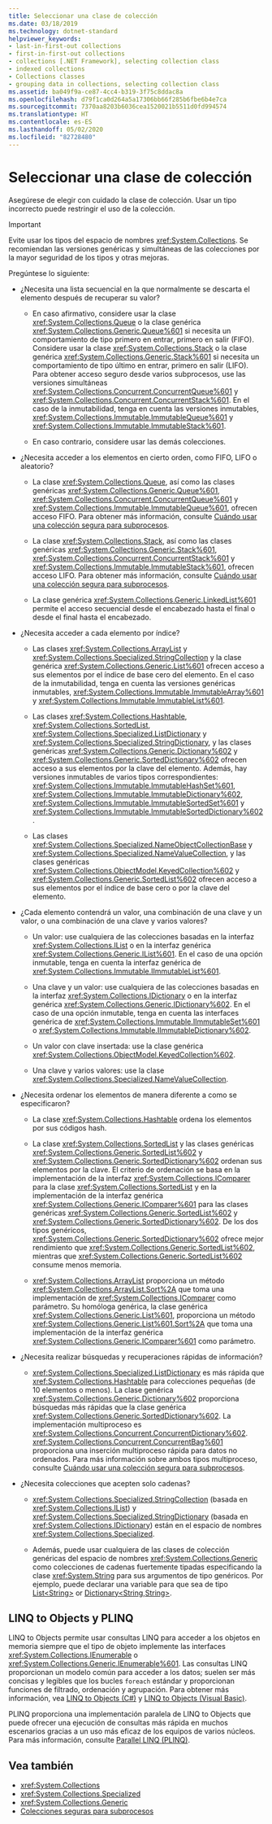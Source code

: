 ```yaml
---
title: Seleccionar una clase de colección
ms.date: 03/18/2019
ms.technology: dotnet-standard
helpviewer_keywords:
- last-in-first-out collections
- first-in-first-out collections
- collections [.NET Framework], selecting collection class
- indexed collections
- Collections classes
- grouping data in collections, selecting collection class
ms.assetid: ba049f9a-ce87-4cc4-b319-3f75c8ddac8a
ms.openlocfilehash: d79f1ca0d264a5a17306bb66f285b6fbe6b4e7ca
ms.sourcegitcommit: 7370aa8203b6036cea1520021b5511d0fd994574
ms.translationtype: HT
ms.contentlocale: es-ES
ms.lasthandoff: 05/02/2020
ms.locfileid: "82728480"
---
```

# <a name="selecting-a-collection-class"></a>Seleccionar una clase de colección

Asegúrese de elegir con cuidado la clase de colección. Usar un tipo incorrecto puede restringir el uso de la colección.

> [!IMPORTANT]
> Evite usar los tipos del espacio de nombres <xref:System.Collections>. Se recomiendan las versiones genéricas y simultáneas de las colecciones por la mayor seguridad de los tipos y otras mejoras.

Pregúntese lo siguiente:

- ¿Necesita una lista secuencial en la que normalmente se descarta el elemento después de recuperar su valor?

  - En caso afirmativo, considere usar la clase <xref:System.Collections.Queue> o la clase genérica <xref:System.Collections.Generic.Queue%601> si necesita un comportamiento de tipo primero en entrar, primero en salir (FIFO). Considere usar la clase <xref:System.Collections.Stack> o la clase genérica <xref:System.Collections.Generic.Stack%601> si necesita un comportamiento de tipo último en entrar, primero en salir (LIFO). Para obtener acceso seguro desde varios subprocesos, use las versiones simultáneas <xref:System.Collections.Concurrent.ConcurrentQueue%601> y <xref:System.Collections.Concurrent.ConcurrentStack%601>. En el caso de la inmutabilidad, tenga en cuenta las versiones inmutables, <xref:System.Collections.Immutable.ImmutableQueue%601> y <xref:System.Collections.Immutable.ImmutableStack%601>.

  - En caso contrario, considere usar las demás colecciones.

- ¿Necesita acceder a los elementos en cierto orden, como FIFO, LIFO o aleatorio?

  - La clase <xref:System.Collections.Queue>, así como las clases genéricas <xref:System.Collections.Generic.Queue%601>, <xref:System.Collections.Concurrent.ConcurrentQueue%601> y <xref:System.Collections.Immutable.ImmutableQueue%601>, ofrecen acceso FIFO. Para obtener más información, consulte [Cuándo usar una colección segura para subprocesos](../../../docs/standard/collections/thread-safe/when-to-use-a-thread-safe-collection.md).

  - La clase <xref:System.Collections.Stack>, así como las clases genéricas <xref:System.Collections.Generic.Stack%601>, <xref:System.Collections.Concurrent.ConcurrentStack%601> y <xref:System.Collections.Immutable.ImmutableStack%601>, ofrecen acceso LIFO. Para obtener más información, consulte [Cuándo usar una colección segura para subprocesos](../../../docs/standard/collections/thread-safe/when-to-use-a-thread-safe-collection.md).

  - La clase genérica <xref:System.Collections.Generic.LinkedList%601> permite el acceso secuencial desde el encabezado hasta el final o desde el final hasta el encabezado.

- ¿Necesita acceder a cada elemento por índice?

  - Las clases <xref:System.Collections.ArrayList> y <xref:System.Collections.Specialized.StringCollection> y la clase genérica <xref:System.Collections.Generic.List%601> ofrecen acceso a sus elementos por el índice de base cero del elemento. En el caso de la inmutabilidad, tenga en cuenta las versiones genéricas inmutables, <xref:System.Collections.Immutable.ImmutableArray%601> y <xref:System.Collections.Immutable.ImmutableList%601>.

  - Las clases <xref:System.Collections.Hashtable>, <xref:System.Collections.SortedList>, <xref:System.Collections.Specialized.ListDictionary> y <xref:System.Collections.Specialized.StringDictionary>, y las clases genéricas <xref:System.Collections.Generic.Dictionary%602> y <xref:System.Collections.Generic.SortedDictionary%602> ofrecen acceso a sus elementos por la clave del elemento. Además, hay versiones inmutables de varios tipos correspondientes: <xref:System.Collections.Immutable.ImmutableHashSet%601>, <xref:System.Collections.Immutable.ImmutableDictionary%602>, <xref:System.Collections.Immutable.ImmutableSortedSet%601> y <xref:System.Collections.Immutable.ImmutableSortedDictionary%602>.

  - Las clases <xref:System.Collections.Specialized.NameObjectCollectionBase> y <xref:System.Collections.Specialized.NameValueCollection>, y las clases genéricas <xref:System.Collections.ObjectModel.KeyedCollection%602> y <xref:System.Collections.Generic.SortedList%602> ofrecen acceso a sus elementos por el índice de base cero o por la clave del elemento.

- ¿Cada elemento contendrá un valor, una combinación de una clave y un valor, o una combinación de una clave y varios valores?

  - Un valor: use cualquiera de las colecciones basadas en la interfaz <xref:System.Collections.IList> o en la interfaz genérica <xref:System.Collections.Generic.IList%601>. En el caso de una opción inmutable, tenga en cuenta la interfaz genérica de <xref:System.Collections.Immutable.IImmutableList%601>.

  - Una clave y un valor: use cualquiera de las colecciones basadas en la interfaz <xref:System.Collections.IDictionary> o en la interfaz genérica <xref:System.Collections.Generic.IDictionary%602>. En el caso de una opción inmutable, tenga en cuenta las interfaces genérica de <xref:System.Collections.Immutable.IImmutableSet%601> o <xref:System.Collections.Immutable.IImmutableDictionary%602>.

  - Un valor con clave insertada: use la clase genérica <xref:System.Collections.ObjectModel.KeyedCollection%602>.

  - Una clave y varios valores: use la clase <xref:System.Collections.Specialized.NameValueCollection>.

- ¿Necesita ordenar los elementos de manera diferente a como se especificaron?

  - La clase <xref:System.Collections.Hashtable> ordena los elementos por sus códigos hash.

  - La clase <xref:System.Collections.SortedList> y las clases genéricas <xref:System.Collections.Generic.SortedList%602> y <xref:System.Collections.Generic.SortedDictionary%602> ordenan sus elementos por la clave. El criterio de ordenación se basa en la implementación de la interfaz <xref:System.Collections.IComparer> para la clase <xref:System.Collections.SortedList> y en la implementación de la interfaz genérica <xref:System.Collections.Generic.IComparer%601> para las clases genéricas <xref:System.Collections.Generic.SortedList%602> y <xref:System.Collections.Generic.SortedDictionary%602>. De los dos tipos genéricos, <xref:System.Collections.Generic.SortedDictionary%602> ofrece mejor rendimiento que <xref:System.Collections.Generic.SortedList%602>, mientras que <xref:System.Collections.Generic.SortedList%602> consume menos memoria.

  - <xref:System.Collections.ArrayList> proporciona un método <xref:System.Collections.ArrayList.Sort%2A> que toma una implementación de <xref:System.Collections.IComparer> como parámetro. Su homóloga genérica, la clase genérica <xref:System.Collections.Generic.List%601>, proporciona un método <xref:System.Collections.Generic.List%601.Sort%2A> que toma una implementación de la interfaz genérica <xref:System.Collections.Generic.IComparer%601> como parámetro.

- ¿Necesita realizar búsquedas y recuperaciones rápidas de información?

  - <xref:System.Collections.Specialized.ListDictionary> es más rápida que <xref:System.Collections.Hashtable> para colecciones pequeñas (de 10 elementos o menos). La clase genérica <xref:System.Collections.Generic.Dictionary%602> proporciona búsquedas más rápidas que la clase genérica <xref:System.Collections.Generic.SortedDictionary%602>. La implementación multiproceso es <xref:System.Collections.Concurrent.ConcurrentDictionary%602>. <xref:System.Collections.Concurrent.ConcurrentBag%601> proporciona una inserción multiproceso rápida para datos no ordenados. Para más información sobre ambos tipos multiproceso, consulte [Cuándo usar una colección segura para subprocesos](../../../docs/standard/collections/thread-safe/when-to-use-a-thread-safe-collection.md).

- ¿Necesita colecciones que acepten solo cadenas?

  - <xref:System.Collections.Specialized.StringCollection> (basada en <xref:System.Collections.IList>) y <xref:System.Collections.Specialized.StringDictionary> (basada en <xref:System.Collections.IDictionary>) están en el espacio de nombres <xref:System.Collections.Specialized>.

  - Además, puede usar cualquiera de las clases de colección genéricas del espacio de nombres <xref:System.Collections.Generic> como colecciones de cadenas fuertemente tipadas especificando la clase <xref:System.String> para sus argumentos de tipo genéricos. Por ejemplo, puede declarar una variable para que sea de tipo [List\<String>](xref:System.Collections.Generic.List%601) or [Dictionary<String,String>](xref:System.Collections.Generic.Dictionary%602).

## <a name="linq-to-objects-and-plinq"></a>LINQ to Objects y PLINQ

LINQ to Objects permite usar consultas LINQ para acceder a los objetos en memoria siempre que el tipo de objeto implemente las interfaces <xref:System.Collections.IEnumerable> o <xref:System.Collections.Generic.IEnumerable%601>. Las consultas LINQ proporcionan un modelo común para acceder a los datos; suelen ser más concisas y legibles que los bucles `foreach` estándar y proporcionan funciones de filtrado, ordenación y agrupación. Para obtener más información, vea [LINQ to Objects (C#)](../../csharp/programming-guide/concepts/linq/linq-to-objects.md) y [LINQ to Objects (Visual Basic)](../../visual-basic/programming-guide/concepts/linq/linq-to-objects.md).

PLINQ proporciona una implementación paralela de LINQ to Objects que puede ofrecer una ejecución de consultas más rápida en muchos escenarios gracias a un uso más eficaz de los equipos de varios núcleos. Para más información, consulte [Parallel LINQ (PLINQ)](../../../docs/standard/parallel-programming/introduction-to-plinq.md).

## <a name="see-also"></a>Vea también

- <xref:System.Collections>
- <xref:System.Collections.Specialized>
- <xref:System.Collections.Generic>
- [Colecciones seguras para subprocesos](../../../docs/standard/collections/thread-safe/index.md)
